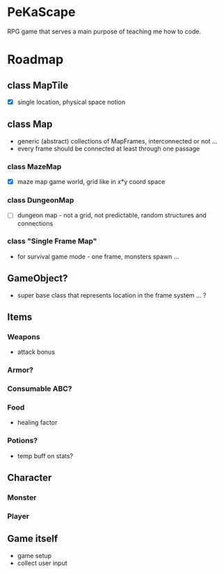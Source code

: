 # PeKaScape
RPG game that serves a main purpose of teaching me how to code.


# Roadmap

## class MapTile
- [x] single location, physical space notion

## class Map
- generic (abstract) collections of MapFrames, interconnected or not ... 
- every frame should be connected at least through one passage

### class MazeMap 
- [x] maze map game world, grid like in x*y coord space

### class DungeonMap
- [ ] dungeon map - not a grid, not predictable, random structures and connections 

### class "Single Frame Map"
- for survival game mode - one frame, monsters spawn ... 

## GameObject?
- super base class that represents location in the frame system ... ?


## Items

### Weapons
- attack bonus

### Armor? 


### Consumable ABC? 

### Food
- healing factor

### Potions? 
- temp buff on stats?


## Character

### Monster

### Player

## Game itself 
- game setup
- collect user input
